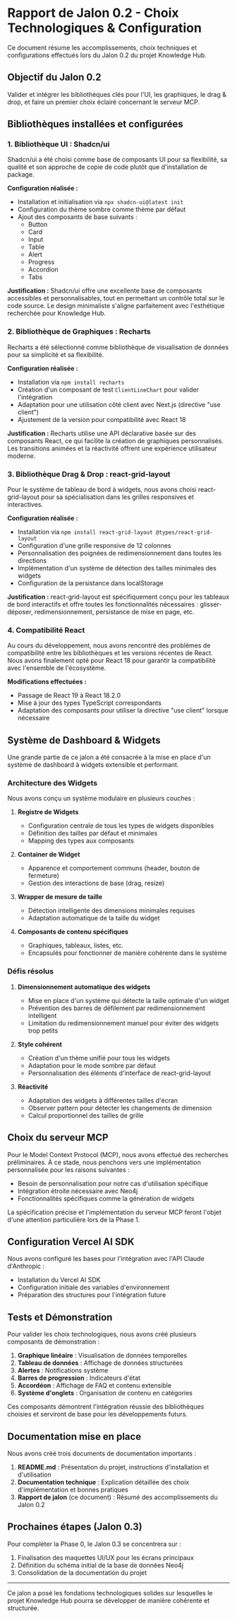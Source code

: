 # Rapport de Jalon 0.2 - Choix Technologiques & Configuration

Ce document résume les accomplissements, choix techniques et configurations effectués lors du Jalon 0.2 du projet Knowledge Hub.

## Objectif du Jalon 0.2

Valider et intégrer les bibliothèques clés pour l'UI, les graphiques, le drag & drop, et faire un premier choix éclairé concernant le serveur MCP.

## Bibliothèques installées et configurées

### 1. Bibliothèque UI : Shadcn/ui

Shadcn/ui a été choisi comme base de composants UI pour sa flexibilité, sa qualité et son approche de copie de code plutôt que d'installation de package.

**Configuration réalisée :**
- Installation et initialisation via `npx shadcn-ui@latest init`
- Configuration du thème sombre comme thème par défaut
- Ajout des composants de base suivants :
  - Button
  - Card
  - Input
  - Table
  - Alert
  - Progress
  - Accordion
  - Tabs

**Justification :**
Shadcn/ui offre une excellente base de composants accessibles et personnalisables, tout en permettant un contrôle total sur le code source. Le design minimaliste s'aligne parfaitement avec l'esthétique recherchée pour Knowledge Hub.

### 2. Bibliothèque de Graphiques : Recharts

Recharts a été sélectionné comme bibliothèque de visualisation de données pour sa simplicité et sa flexibilité.

**Configuration réalisée :**
- Installation via `npm install recharts`
- Création d'un composant de test `ClientLineChart` pour valider l'intégration
- Adaptation pour une utilisation côté client avec Next.js (directive "use client")
- Ajustement de la version pour compatibilité avec React 18

**Justification :**
Recharts utilise une API déclarative basée sur des composants React, ce qui facilite la création de graphiques personnalisés. Les transitions animées et la réactivité offrent une expérience utilisateur moderne.

### 3. Bibliothèque Drag & Drop : react-grid-layout

Pour le système de tableau de bord à widgets, nous avons choisi react-grid-layout pour sa spécialisation dans les grilles responsives et interactives.

**Configuration réalisée :**
- Installation via `npm install react-grid-layout @types/react-grid-layout`
- Configuration d'une grille responsive de 12 colonnes
- Personnalisation des poignées de redimensionnement dans toutes les directions
- Implémentation d'un système de détection des tailles minimales des widgets
- Configuration de la persistance dans localStorage

**Justification :**
react-grid-layout est spécifiquement conçu pour les tableaux de bord interactifs et offre toutes les fonctionnalités nécessaires : glisser-déposer, redimensionnement, persistance de mise en page, etc.

### 4. Compatibilité React

Au cours du développement, nous avons rencontré des problèmes de compatibilité entre les bibliothèques et les versions récentes de React. Nous avons finalement opté pour React 18 pour garantir la compatibilité avec l'ensemble de l'écosystème.

**Modifications effectuées :**
- Passage de React 19 à React 18.2.0
- Mise à jour des types TypeScript correspondants
- Adaptation des composants pour utiliser la directive "use client" lorsque nécessaire

## Système de Dashboard & Widgets

Une grande partie de ce jalon a été consacrée à la mise en place d'un système de dashboard à widgets extensible et performant.

### Architecture des Widgets

Nous avons conçu un système modulaire en plusieurs couches :

1. **Registre de Widgets**
   - Configuration centrale de tous les types de widgets disponibles
   - Définition des tailles par défaut et minimales
   - Mapping des types aux composants

2. **Container de Widget**
   - Apparence et comportement communs (header, bouton de fermeture)
   - Gestion des interactions de base (drag, resize)

3. **Wrapper de mesure de taille**
   - Détection intelligente des dimensions minimales requises
   - Adaptation automatique de la taille du widget

4. **Composants de contenu spécifiques**
   - Graphiques, tableaux, listes, etc.
   - Encapsulés pour fonctionner de manière cohérente dans le système

### Défis résolus

1. **Dimensionnement automatique des widgets**
   - Mise en place d'un système qui détecte la taille optimale d'un widget
   - Prévention des barres de défilement par redimensionnement intelligent
   - Limitation du redimensionnement manuel pour éviter des widgets trop petits

2. **Style cohérent**
   - Création d'un thème unifié pour tous les widgets
   - Adaptation pour le mode sombre par défaut
   - Personnalisation des éléments d'interface de react-grid-layout

3. **Réactivité**
   - Adaptation des widgets à différentes tailles d'écran
   - Observer pattern pour détecter les changements de dimension
   - Calcul proportionnel des tailles de grille

## Choix du serveur MCP

Pour le Model Context Protocol (MCP), nous avons effectué des recherches préliminaires. À ce stade, nous penchons vers une implémentation personnalisée pour les raisons suivantes :

- Besoin de personnalisation pour notre cas d'utilisation spécifique
- Intégration étroite nécessaire avec Neo4j
- Fonctionnalités spécifiques comme la génération de widgets

La spécification précise et l'implémentation du serveur MCP feront l'objet d'une attention particulière lors de la Phase 1.

## Configuration Vercel AI SDK

Nous avons configuré les bases pour l'intégration avec l'API Claude d'Anthropic :

- Installation du Vercel AI SDK
- Configuration initiale des variables d'environnement
- Préparation des structures pour l'intégration future

## Tests et Démonstration

Pour valider les choix technologiques, nous avons créé plusieurs composants de démonstration :

1. **Graphique linéaire** : Visualisation de données temporelles
2. **Tableau de données** : Affichage de données structurées
3. **Alertes** : Notifications système
4. **Barres de progression** : Indicateurs d'état
5. **Accordéon** : Affichage de FAQ et contenu extensible
6. **Système d'onglets** : Organisation de contenu en catégories

Ces composants démontrent l'intégration réussie des bibliothèques choisies et serviront de base pour les développements futurs.

## Documentation mise en place

Nous avons créé trois documents de documentation importants :

1. **README.md** : Présentation du projet, instructions d'installation et d'utilisation
2. **Documentation technique** : Explication détaillée des choix d'implémentation et bonnes pratiques
3. **Rapport de jalon** (ce document) : Résumé des accomplissements du Jalon 0.2

## Prochaines étapes (Jalon 0.3)

Pour compléter la Phase 0, le Jalon 0.3 se concentrera sur :

1. Finalisation des maquettes UI/UX pour les écrans principaux
2. Définition du schéma initial de la base de données Neo4j
3. Consolidation de la documentation du projet

---

Ce jalon a posé les fondations technologiques solides sur lesquelles le projet Knowledge Hub pourra se développer de manière cohérente et structurée.
